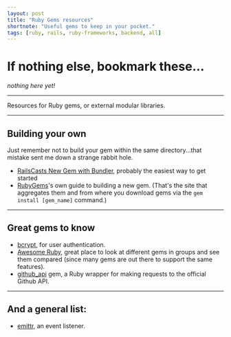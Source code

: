 ```yaml
---
layout: post
title: "Ruby Gems resources"
shortnote: "Useful gems to keep in your pocket."
tags: [ruby, rails, ruby-frameworks, backend, all]
---
```


# If nothing else, bookmark these...
*nothing here yet!*

<hr>

Resources for Ruby gems, or external modular libraries.

<hr>

## Building your own
Just remember not to build your gem within the same directory...that mistake sent me down a strange rabbit hole.

* [RailsCasts New Gem with Bundler](http://railscasts.com/episodes/245-new-gem-with-bundler), probably the easiest way to get started
* [RubyGems](http://guides.rubygems.org/rubygems-basics/)'s own guide to building a new gem. (That's the site that aggregates them and from where you download gems via the `gem install [gem_name]` command.)

<hr>

## Great gems to know
* [bcrypt](https://github.com/codahale/bcrypt-ruby), for user authentication.
* [Awesome Ruby](https://ruby.libhunt.com/), great place to look at different gems in groups and see
them compared (since many gems are out there to support the same features).
* [github_api](https://github.com/piotrmurach/github) gem, a Ruby wrapper for making requests to the official Github API.

<hr>

## And a general list:
* [emittr](https://github.com/talyssonoc/emittr), an event listener. 
